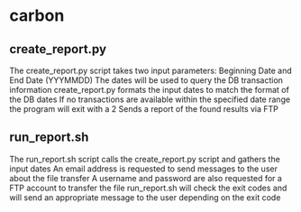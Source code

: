 # carbon

## create_report.py
The create_report.py script takes two input parameters: Beginning Date and End Date (YYYMMDD)
The dates will be used to query the DB transaction information
create_report.py formats the input dates to match the format of the DB dates
If no transactions are available within the specified date range the program will exit with a 2
Sends a report of the found results via FTP


## run_report.sh
The run_report.sh script calls the create_report.py script and gathers the input dates
An email address is requested to send messages to the user about the file transfer
A username and password are also requested for a FTP account to transfer the file
run_report.sh will check the exit codes and will send an appropriate message to the user depending on the exit code
